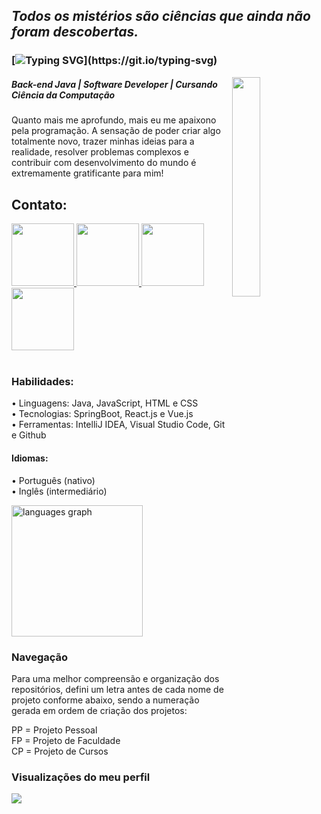 ## <I> Todos os mistérios são ciências que ainda não foram descobertas. </I> 

### [![Typing SVG](https://readme-typing-svg.demolab.com?font=Fira+Code&weight=500&size=25&pause=1000&color=5c0d74&vCenter=true&width=435&lines=Ol%C3%A1+Devs!)](https://git.io/typing-svg)

<img align="right" width="30%" src="https://github.com/user-attachments/assets/2391d6ae-7009-4609-8f55-d8e8ee4e5b32">

##### Back-end Java | Software Developer | Cursando Ciência da Computação

Quanto mais me aprofundo, mais eu me apaixono pela programação. A sensação de poder criar algo totalmente novo, trazer minhas ideias para a realidade, resolver problemas complexos e contribuir com desenvolvimento do mundo é extremamente gratificante para mim!

## Contato:

<div align="left">

<a href="https://www.linkedin.com/in/luizadaso/">
<img src="https://github.com/user-attachments/assets/d896e433-b602-42f8-9135-069714688626" width="100">
</a>

<a href="mailto:analuiza.daso@gmail.com">
<img src="https://github.com/user-attachments/assets/1c911a8b-34be-428e-9252-941d08e3c7ae" width="100">
</a>

<a href="https://api.whatsapp.com/send?phone=5522999955542&text=Ola,+Encontrei+seu+perfil+no+Github.+Podemos+conversar?">
<img src="https://github.com/user-attachments/assets/ac54c491-4f10-4942-8930-4f19ff95c10e" width="100">
</a>

<a href="https://luizadaso-portfolio.vercel.app/">
<img src="https://github.com/user-attachments/assets/7b7ab452-13cc-4c46-8c35-ac990ddf57db" width="100">
</a>

<!--
[![LinkedIn](https://img.shields.io/badge/-LinkedIn-%230077B5?style=for-the-badge&logo=linkedin&logoColor=white)](https://www.linkedin.com/in/luizadaso/)
[![Gmail](https://img.shields.io/badge/Gmail-D14836?style=for-the-badge&logo=gmail&logoColor=white)](mailto:analuiza.daso@gmail.com)
[![WhatsApp](https://img.shields.io/badge/WhatsApp-25D366?style=for-the-badge&logo=whatsapp&logoColor=white)](https://api.whatsapp.com/send?phone=5522999955542&text=Ola,+Encontrei+seu+perfil+no+Github.+Podemos+conversar?)
[![Instagram](https://img.shields.io/badge/-Instagram-%23E4405F?style=for-the-badge&logo=instagram&logoColor=white)](https://instagram.com/luizadaso/)
[![Portfólio](https://img.shields.io/static/v1?message=Portfolio&logo=web&label=&color=6C63FF&logoColor=white&labelColor=&style=for-the-badge)](https://luizadaso-portfolio.vercel.app/)
-->

</div>
</br>

### Habilidades:

• Linguagens: Java, JavaScript, HTML e CSS  
• Tecnologias: SpringBoot, React.js e Vue.js  
• Ferramentas: IntelliJ IDEA, Visual Studio Code, Git e Github  

#### Idiomas:
• Português (nativo)  
• Inglês (intermediário)  

<div align="left">
  <img src="https://github-readme-stats.vercel.app/api/top-langs?username=luizadaso&locale=pt-br&hide_title=false&layout=compact&card_width=320&langs_count=10&theme=ambient_gradient&bg_color=DEG,5c0d74,110732&hide_border=false" height="210" alt="languages graph"  />
</div>

### Navegação
Para uma melhor compreensão e organização dos repositórios, defini um letra antes de cada nome de projeto conforme abaixo, sendo a numeração gerada em ordem de criação dos projetos:

PP = Projeto Pessoal  
FP = Projeto de Faculdade  
CP = Projeto de Cursos  

### Visualizações do meu perfil
<img align="left" src="https://profile-counter.glitch.me/luizadaso/count.svg?"/>
<!-- <div align="left">
  <img src="https://visitor-badge.laobi.icu/badge?page_id=luizadaso.luizadaso&left_color=violet&right_color=cornflowerblue" width="15%"/>
</div> -->

    
